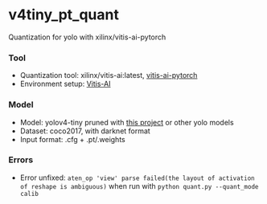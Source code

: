 # v4tiny_pt_quant
Quantization for yolo with xilinx/vitis-ai-pytorch

### Tool 
- Quantization tool: xilinx/vitis-ai:latest, [vitis-ai-pytorch](https://www.xilinx.com/html_docs/vitis_ai/1_3/pytorch.html#nvh1592318322520)
- Environment setup: [Vitis-AI](https://github.com/Xilinx/Vitis-AI)

### Model
- Model: yolov4-tiny pruned with [this project](https://github.com/tanluren/yolov3-channel-and-layer-pruning) or other yolo models
- Dataset: coco2017, with darknet format
- Input format: .cfg + .pt/.weights

### Errors
- Error unfixed: `aten_op 'view' parse failed(the layout of activation of reshape is ambiguous)` when run with `python quant.py --quant_mode calib`
